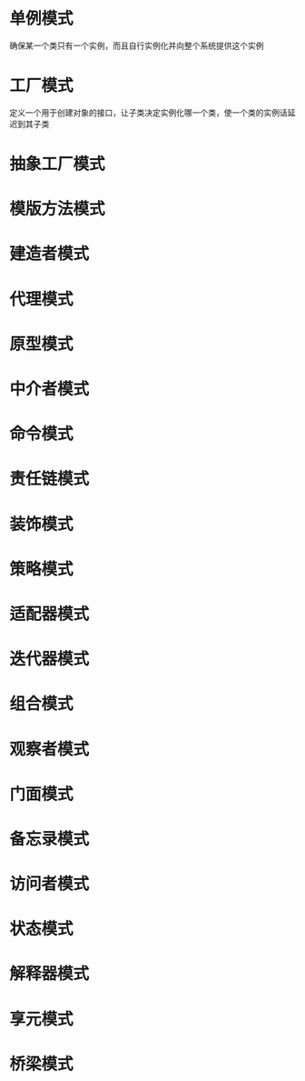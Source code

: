 # 单例模式

确保某一个类只有一个实例，而且自行实例化并向整个系统提供这个实例



# 工厂模式

定义一个用于创建对象的接口，让子类决定实例化哪一个类，使一个类的实例话延迟到其子类



# 抽象工厂模式



# 模版方法模式



# 建造者模式



# 代理模式



# 原型模式



# 中介者模式



# 命令模式



# 责任链模式



# 装饰模式



# 策略模式



# 适配器模式



# 迭代器模式



# 组合模式



# 观察者模式



# 门面模式



# 备忘录模式



# 访问者模式



# 状态模式



# 解释器模式



# 享元模式



# 桥梁模式

